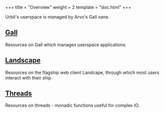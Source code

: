 +++
title = "Overview"
weight = 2
template = "doc.html"
+++

Urbit's userspace is managed by Arvo's Gall vane.

## [Gall](@/docs/userspace/gall/gall.md)

Resources on Gall which manages userspace applications.

## [Landscape](@/docs/userspace/landscape/_index.md)

Resources on the flagship web client Landcape, through which most users interact with their ship.

## [Threads](@/docs/userspace/threads/_index.md)

Resources on threads - monadic functions useful for complex IO.
